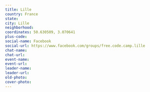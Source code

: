```yaml
---
title: Lille
country: France
state: 
city: Lille
neighborhood: 
coordinates: 50.630509, 3.070641
plus-code:
social-name: Facebook
social-url: https://www.facebook.com/groups/free.code.camp.lille
chat-name:
chat-url:
event-name:
event-url:
leader-name:
leader-url:
old-photo: 
cover-photo:
---
```

